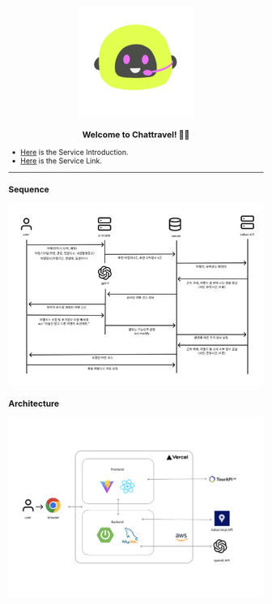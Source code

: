 <div  align="center">
<img src="./src/assets/chet.svg"/>
<h3> Welcome to Chattravel! 👋🏻 </h3>
</div>

- [Here](https://freckle-pipe-840.notion.site/119b43be904c80af843cf1fccc01761b) is the Service Introduction.
- [Here](https://www.chattravel.pro) is the Service Link.

---

<h3> Sequence</h3>
<img src="./src/assets/service_flow.png">
<h3> Architecture </h3>
<img src="./src/assets/service_architecture.png">

